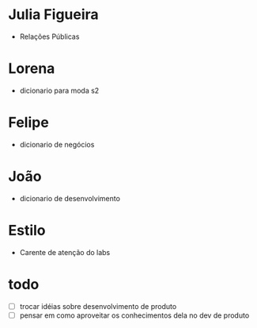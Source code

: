 # Julia Figueira
- Relações Públicas

# Lorena 
- dicionario para moda s2

# Felipe
- dicionario de negócios

# João
- dicionario de desenvolvimento


# Estilo
- Carente de atenção do labs


# todo
- [ ] trocar idéias sobre desenvolvimento de produto
- [ ] pensar em como aproveitar os conhecimentos dela no dev de produto